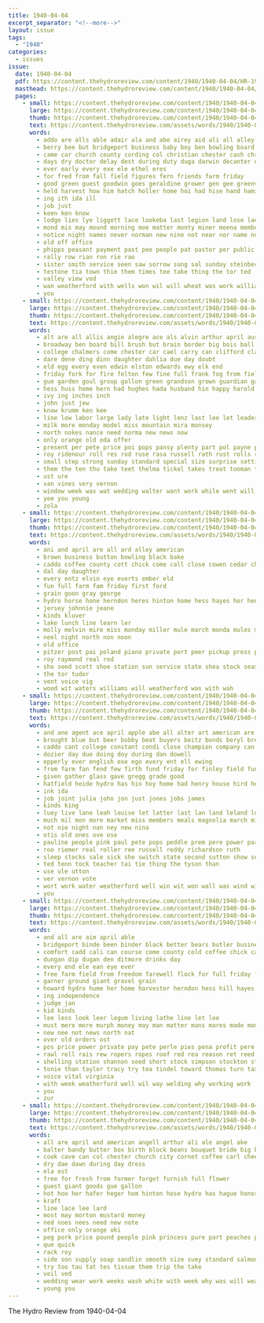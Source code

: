 ```yaml
---
title: 1940-04-04
excerpt_separator: "<!--more-->"
layout: issue
tags:
  - "1940"
categories:
  - issues
issue:
  date: 1940-04-04
  pdf: https://content.thehydroreview.com/content/1940/1940-04-04/HR-1940-04-04.pdf
  masthead: https://content.thehydroreview.com/content/1940/1940-04-04/masthead/HR-1940-04-04.jpg
  pages:
    - small: https://content.thehydroreview.com/content/1940/1940-04-04/small/HR-1940-04-04-01.jpg
      large: https://content.thehydroreview.com/content/1940/1940-04-04/large/HR-1940-04-04-01.jpg
      thumb: https://content.thehydroreview.com/content/1940/1940-04-04/thumbnails/HR-1940-04-04-01.jpg
      text: https://content.thehydroreview.com/assets/words/1940/1940-04-04/HR-1940-04-04-01.txt
      words:
        - addo are alls able adair ala and abe airey aid ali all alley agent ater apel april anthony ane alter ana annie age
        - berry bee but bridgeport business baby boy ben bowling board baptist band bryson browne been branson bathe buffalo
        - came car church county cording col christian chester cash christ city cant chance care class christians
        - days dry doctor delay dest during duty duga darwin decanter dies dot due dust daughter dowell dog down
        - ever early every exe ele ethel eres
        - for fred from fall field figures fern friends farm friday
        - good green guest goodwin goes geraldine grower gen gee greenville gardner george gates goods
        - held harvest how him hatch holler home hoi had hise hand hamilton hed high haye her hydro hedge holl has hopewell hoo
        - ing ith ida ill
        - job just
        - keen ken know
        - lodge lies lye liggett lace lookeba last legion land lose lae long look
        - mond mis may mound morning moe matter monty miner meena members martha march more much most mountain many man monday marche
        - notice night names never norman new nine not near nor name norton
        - old off office
        - phipps peasant payment past pee people pat pastor per public pretty ping
        - rally row rian ron rie rao
        - sister smith service seen saw sorrow sung sal sunday steinbeck score step said sleet student see school susie shove seer such spader state she spring show shank second sie sales selves special sara stephens shall sale
        - testone tia town thie them times tee take thing the tor ted
        - valley view ved
        - wan weatherford with wells won wil will wheat was work williams week white weal walle want
        - you
    - small: https://content.thehydroreview.com/content/1940/1940-04-04/small/HR-1940-04-04-02.jpg
      large: https://content.thehydroreview.com/content/1940/1940-04-04/large/HR-1940-04-04-02.jpg
      thumb: https://content.thehydroreview.com/content/1940/1940-04-04/thumbnails/HR-1940-04-04-02.jpg
      text: https://content.thehydroreview.com/assets/words/1940/1940-04-04/HR-1940-04-04-02.txt
      words:
        - alt are all allis angie alegre ace als alvin arthur april aust ani and
        - broadway ben board bill brush but brain border big bois ball brena baby burns butler best buy box
        - college chalmers come chester car cael carry can clifford clair chick calvert camp cost con
        - dare dene ding dinn daughter dahlia due day doubt
        - eld egg every even edwin elston edwards ewy elk end
        - friday fork for fire felton few fine full frank fog from field farm fannie flower farrel
        - gue garden goul group gallon green grandson grown guardian gates
        - hess huss home hern had hughes hada husband hin happy harold has herbert hedge her high hydro heck honor herb hatfield haye hor ham
        - ivy ing inches inch
        - john just jew
        - know krumm ken kee
        - line low labor large lady late light lenz last lee let leader loyal
        - milk more monday model miss mountain mira monsey
        - north nokes nance need norma new news now
        - only orange old oda offer
        - present per pete price poi pops pansy plenty part pol payne plants pleasant peta proud pitzer
        - roy ridenour roll res rod ruse rasa russell rath rust rolls remedies ried raday red ridge renee ralph
        - small step strong sunday standard special size surprise setting see show saturday sons strength sad saving she sell sylvester sale sean serie simpson save sever set six silver seen
        - them the ten thu take teet thelma tickel takes treat tooman thing tra thiessen tax try triplett trent top trip tal town teasley tee
        - ust ure
        - van vines very vernon
        - window week was wat wedding walter want work while went will with wall weatherford wire weeks willi wide
        - yee you young
        - zola
    - small: https://content.thehydroreview.com/content/1940/1940-04-04/small/HR-1940-04-04-03.jpg
      large: https://content.thehydroreview.com/content/1940/1940-04-04/large/HR-1940-04-04-03.jpg
      thumb: https://content.thehydroreview.com/content/1940/1940-04-04/thumbnails/HR-1940-04-04-03.jpg
      text: https://content.thehydroreview.com/assets/words/1940/1940-04-04/HR-1940-04-04-03.txt
      words:
        - ani and april are all ard alley american
        - brown business button bowling black bake
        - caddo coffee county cott chick come call close cowen cedar china city canyon carvin
        - dal day daughter
        - every entz elvin eye everts ember eld
        - fun full farm fam friday first ford
        - grain goon gray george
        - hydro horse hone herndon heres hinton home hess hayes hor henry head hour happy howard
        - jersey johnnie jeane
        - kinds kluver
        - lake lunch line learn ler
        - molly melvin mire miss monday miller mule march monda mules majors mare made men matter
        - neel night north non noon
        - old office
        - pitzer post pai poland piano private port peer pickup press phoebe
        - roy raymond real red
        - sho seed scott shoe station sun service state shea stock season shoats spies sie sunday start smooth side second sia
        - the tor tudor
        - vent voice vig
        - wood wit waters williams will weatherford was with wah
    - small: https://content.thehydroreview.com/content/1940/1940-04-04/small/HR-1940-04-04-04.jpg
      large: https://content.thehydroreview.com/content/1940/1940-04-04/large/HR-1940-04-04-04.jpg
      thumb: https://content.thehydroreview.com/content/1940/1940-04-04/thumbnails/HR-1940-04-04-04.jpg
      text: https://content.thehydroreview.com/assets/words/1940/1940-04-04/HR-1940-04-04-04.txt
      words:
        - and ane agent ace april apple abe all alter art american are
        - brought blue but beer bobby beat buyers beitz bonds beryl brecht been business bright ball bill bring bank bear born boca best baptist better
        - caddo cant college constant condi close champion company can creek county charles church call cashier cash crean coe class clark cox cas concord clerk
        - dozier day due doing doy during dan dowell
        - epperly ever english exe ego every ent ell ewing
        - from farm fan fend few firth fund friday for finley field fun fair fergus
        - given gather glass gave gregg grade good
        - hatfield heide hydro has hin hoy home had henry house hird herbert held harry high
        - ink ida
        - job joint julia john jon just jones jobs james
        - kinds king
        - luey live lane leah louise let latter last lan land leland lone line light
        - much mil mon more market miss members meals magnolia march mine mow mor many
        - not nie night nan ney new nina
        - otis old ones ove ose
        - pauline people pink paul pete pops peddle prem pere power part pel past proud
        - roo riemer real roller ree russell reddy richardson ruth
        - sleep stocks sale sick she switch state second sutton show sellers surplus school see sayre skaggs seen standing servant sunday schoo smith strong stock schools speech still special star senior stuff
        - ted tenn tock teacher tai tie thing the tyson than
        - use ule utton
        - ver vernon vote
        - wort work water weatherford well win wit won wall was wind will with worth willing
        - you
    - small: https://content.thehydroreview.com/content/1940/1940-04-04/small/HR-1940-04-04-05.jpg
      large: https://content.thehydroreview.com/content/1940/1940-04-04/large/HR-1940-04-04-05.jpg
      thumb: https://content.thehydroreview.com/content/1940/1940-04-04/thumbnails/HR-1940-04-04-05.jpg
      text: https://content.thehydroreview.com/assets/words/1940/1940-04-04/HR-1940-04-04-05.txt
      words:
        - and all are aim april able
        - bridgeport binde been binder black better bears butler business bread big but bring best
        - comfort cadd cali can course come county cold coffee chick caddo ching
        - dungan dip dugan den ditmore drinks day
        - every end ele ean eye ever
        - free farm field from freedom farewell flock for full friday forward
        - garner ground giant gravel grain
        - howard hydro hume her home harvester herndon hess hill hayes
        - ing independence
        - judge jan
        - kid kinds
        - lee less look leer legum living lathe line let loe
        - must mere more murph money may man matter mans mares made model moss mel
        - new nee not news north nat
        - over old orders ost
        - pos price power private pay pete perle pies pena profit pere perera piano pepe peat peoples
        - rawl rell rais rew ropers ropes roof red rea reason ret reed reel rams rolls ready reps
        - shelling station shannon seed short stock simpson stockton stride say service smith self salesman straw side saving seeds see speed sale special
        - tonie than taylor tracy try tea tindel toward thomas turn tax talk the
        - voice vital virginia
        - with week weatherford well wil way welding why working work
        - you
        - zur
    - small: https://content.thehydroreview.com/content/1940/1940-04-04/small/HR-1940-04-04-06.jpg
      large: https://content.thehydroreview.com/content/1940/1940-04-04/large/HR-1940-04-04-06.jpg
      thumb: https://content.thehydroreview.com/content/1940/1940-04-04/thumbnails/HR-1940-04-04-06.jpg
      text: https://content.thehydroreview.com/assets/words/1940/1940-04-04/HR-1940-04-04-06.txt
      words:
        - all are april and american angell arthur ali ale angel ake
        - balter bandy butter box birth block beans bouquet bride big bernice bar borter browne blue
        - cook cave can col chester church city cornet coffee carl cheese
        - dry dae dawn during day dress
        - ela est
        - free for fresh from former forget furnish full flower
        - guest giant goods gue gallon
        - hot hoo her hafer heger hom hinton hose hydro has hague honor had
        - kraft
        - line lace lee lard
        - most may morton mustard money
        - ned noes nees need new note
        - office only orange oki
        - peg pork price pound people pink princess pure part peaches place press
        - que quick
        - rack roy
        - side son supply soap sandlin smooth size suey standard salmon saving sae sor service sale silk sauce she salt saturday spring south steck see seven special
        - try too tau tat tes tissue them trip the take
        - veil ved
        - wedding wear work weeks wash white with week why was will weatherford weight wal
        - young you
---
```


The Hydro Review from 1940-04-04

<!--more-->

